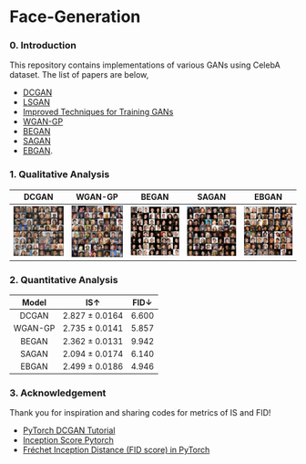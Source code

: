 # Face-Generation

### 0. Introduction

This repository contains implementations of various GANs using CelebA dataset. The list of papers are below,
- [DCGAN](https://arxiv.org/pdf/1511.06434.pdf)
- [LSGAN](https://arxiv.org/pdf/1611.04076.pdf)
- [Improved Techniques for Training GANs](https://arxiv.org/pdf/1606.03498.pdf)
- [WGAN-GP](https://arxiv.org/pdf/1704.00028.pdf)
- [BEGAN](https://arxiv.org/pdf/1703.10717.pdf)
- [SAGAN](https://arxiv.org/pdf/1805.08318.pdf)
- [EBGAN](https://arxiv.org/pdf/1609.03126.pdf).

### 1. Qualitative Analysis
| DCGAN | WGAN-GP | BEGAN | SAGAN | EBGAN |
|:-----:|:-----:|:-----:|:-----:|:-----:|
| <img src = './1. DCGAN (Deep Convolutional GAN)/results/samples/Face_Generation_Epoch_100.png'> | <img src = './2. Wasserstein GAN-GP (Gradient Penalty)/results/samples/Face_Generation_Epoch_100.png'> | <img src = './3. BEGAN (Boundary Equilibrium GAN)/results/samples/Face_Generation_Epoch_100.png'> | <img src = './4. SAGAN (Self-Attention GAN)/results/samples/Face_Generation_Epoch_100.png'> | <img src = './5. EBGAN (Energy-based GAN)/results/samples/Face_Generation_Epoch_100.png'> |

### 2. Quantitative Analysis
| Model | IS↑ | FID↓ |
|:-----:|:-----:|:-----:|
| DCGAN | 2.827 ± 0.0164 | 6.600 |
| WGAN-GP | 2.735 ± 0.0141 | 5.857 |
| BEGAN | 2.362 ± 0.0131 | 9.942 |
| SAGAN | 2.094 ± 0.0174 | 6.140 |
| EBGAN | 2.499 ± 0.0186 | 4.946 |

### 3. Acknowledgement
Thank you for inspiration and sharing codes for metrics of IS and FID!
- [PyTorch DCGAN Tutorial](https://pytorch.org/tutorials/beginner/dcgan_faces_tutorial.html)
- [Inception Score Pytorch](https://github.com/sbarratt/inception-score-pytorch)
- [Fréchet Inception Distance (FID score) in PyTorch](https://github.com/mseitzer/pytorch-fid)
